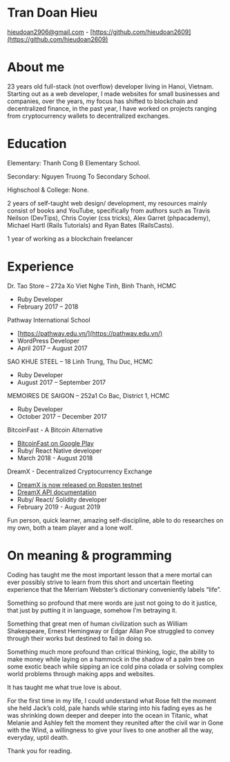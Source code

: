 # Tran Doan Hieu

[hieudoan2906@gmail.com](hieudoan2906@gmail.com) - [https://github.com/hieudoan2609](https://github.com/hieudoan2609)

# About me

23 years old full-stack (not overflow) developer living in Hanoi, Vietnam. Starting out as a web developer, I made websites for small businesses and companies, over the years, my focus has shifted to blockchain and decentralized finance, in the past year, I have worked on projects ranging from cryptocurrency wallets to decentralized exchanges.

# Education

Elementary: Thanh Cong B Elementary School.
  
Secondary: Nguyen Truong To Secondary School.
  
Highschool & College: None.

2 years of self-taught web design/ development, my resources mainly consist of books and YouTube, specifically from authors such as Travis Neilson (DevTips), Chris Coyier (css tricks), Alex Garret (phpacademy), Michael Hartl (Rails Tutorials) and Ryan Bates (RailsCasts).

1 year of working as a blockchain freelancer

# Experience

Dr. Tao Store – 272a Xo Viet Nghe Tinh, Binh Thanh, HCMC
* Ruby Developer
* February 2017 – 2018

Pathway International School
* [https://pathway.edu.vn/](https://pathway.edu.vn/)
* WordPress Developer
* April 2017 – August 2017

SAO KHUE STEEL – 18 Linh Trung, Thu Duc, HCMC
* Ruby Developer
* August 2017 – September 2017

MEMOIRES DE SAIGON – 252a1 Co Bac, District 1, HCMC
* Ruby Developer
* October 2017 – December 2017

BitcoinFast - A Bitcoin Alternative
* [BitcoinFast on Google Play](https://play.google.com/store/apps/details?id=com.bitcoinfast.wallet&hl=en)
* Ruby/ React Native developer
* March 2018 - August 2018

DreamX - Decentralized Cryptocurrency Exchange
* [DreamX is now released on Ropsten testnet](https://medium.com/@dreamxplatform/dreamx-is-now-released-on-ropsten-testnet-3926358a7aa0)
* [DreamX API documentation](https://hieudoan2609.github.io/dreamx-docs/)
* Ruby/ React/ Solidity developer
* February 2019 - August 2019

Fun person, quick learner, amazing self-discipline, able to do researches on my own, both a team player and a lone wolf.

# On meaning & programming

Coding has taught me the most important lesson that a mere mortal can ever possibly strive to learn from this short and uncertain fleeting experience that the Merriam Webster’s dictionary conveniently labels “life”.

Something so profound that mere words are just not going to do it justice, that just by putting it in language, somehow I’m betraying it.

Something that great men of human civilization such as William Shakespeare, Ernest Hemingway or Edgar Allan Poe struggled to convey through their works but destined to fail in doing so.

Something much more profound than critical thinking, logic, the ability to make money while laying on a hammock in the shadow of a palm tree on some exotic beach while sipping an ice cold pina colada or solving complex world problems through making apps and websites.

It has taught me what true love is about.

For the first time in my life, I could understand what Rose felt the moment she held Jack’s cold, pale hands while staring into his fading eyes as he was shrinking down deeper and deeper into the ocean in Titanic, what Melanie and Ashley felt the moment they reunited after the civil war in Gone with the Wind, a willingness to give your lives to one another all the way, everyday, uptil death.

Thank you for reading.

